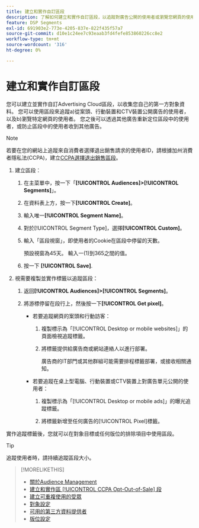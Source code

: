```yaml
---
title: 建立和實作自訂區段
description: 了解如何建立和實作自訂區段，以追蹤對廣告公開的使用者或瀏覽您網頁的使用者。
feature: DSP Segments
exl-id: 691903e2-773e-4205-837e-822f435f57a7
source-git-commit: d10e1c24ee7c93eaab3fd4fefe853860226cc8e2
workflow-type: tm+mt
source-wordcount: '316'
ht-degree: 0%

---
```


# 建立和實作自訂區段

您可以建立並實作自訂Advertising Cloud區段，以收集您自己的第一方對象資料。 您可以使用區段來追蹤a)從案頭、行動裝置和CTV裝置公開廣告的使用者，以及b)瀏覽特定網頁的使用者。 您之後可以透過其他廣告重新定位區段中的使用者，或防止區段中的使用者收到其他廣告。

>[!NOTE]
>
>若要在您的網站上追蹤來自消費者選擇退出銷售請求的使用者ID，請根據加州消費者隱私法(CCPA)，建立[CCPA選擇退出銷售區段](ccpa-opt-out-segment-create.md)。

1. 建立區段：

   1. 在主菜單中，按一下「**[!UICONTROL Audiences]>[!UICONTROL Segments]**」。

   1. 在資料表上方，按一下&#x200B;**[!UICONTROL Create]**。

   1. 輸入唯一&#x200B;**[!UICONTROL Segment Name]**。

   1. 對於[!UICONTROL Segment Type]，選擇&#x200B;**[!UICONTROL Custom]**。

   1. 輸入「區段視窗」，即使用者的Cookie在區段中停留的天數。

      預設視窗為45天。 輸入一(1)到365之間的值。

   1. 按一下 **[!UICONTROL Save]**.

1. 視需要複製並實作標籤以追蹤區段：

   1. 返回&#x200B;**[!UICONTROL Audiences]>[!UICONTROL Segments]**。

   2. 將游標停留在段行上，然後按一下&#x200B;**[!UICONTROL Get pixel]**。

      * 若要追蹤網頁的案頭和行動訪客：

         1. 複製標示為「[!UICONTROL Desktop or mobile websites]」的頁面檢視追蹤標籤。

         1. 將標籤提供給廣告商或網站連絡人以進行部署。

            廣告商的IT部門或其他群組可能需要排程標籤部署，或接收相關通知。
      * 若要追蹤在桌上型電腦、行動裝置或CTV裝置上對廣告單元公開的使用者：

         1. 複製標示為「[!UICONTROL Desktop or mobile ads]」的曝光追蹤標籤。

         1. 將標籤新增至任何廣告的[!UICONTROL Pixel]標籤。<!-- I'll add cross-reference to ad settings later. -->


實作追蹤標籤後，您就可以在對象目標或任何版位的排除項目中使用區段。

>[!TIP]
>
>追蹤使用者時，請持續追蹤區段大小。

>[!MORELIKETHIS]
>
>* [關於Audience Management](audience-about.md)
>* [建立和實作區 [!UICONTROL CCPA Opt-Out-of-Sale] 段](ccpa-opt-out-segment-create.md)
>* [建立可重複使用的受眾](reusable-audience-create.md)
>* [對象設定](audience-settings.md)
>* [可用的第三方資料提供者](third-party-data-providers.md)
>* [版位設定](/help/dsp/campaign-management/placements/placement-settings.md)

<!-- I'll add x-ref to ad settings later.-->
